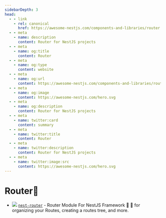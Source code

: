 ```yaml
---
sidebarDepth: 3
head:
  - - link
    - rel: canonical
      href: https://awesome-nestjs.com/components-and-libraries/router
  - - meta
    - name: description
      content: Router for NestJS projects
  - - meta
    - name: og:title
      content: Router
  - - meta
    - name: og:type
      content: website
  - - meta
    - name: og:url
      content: https://awesome-nestjs.com/components-and-libraries/router.html
  - - meta
    - name: og:image
      content: https://awesome-nestjs.com/hero.svg
  - - meta
    - name: og:description
      content: Router for NestJS projects
  - - meta
    - name: twitter:card
      content: summary
  - - meta
    - name: twitter:title
      content: Router
  - - meta
    - name: twitter:description
      content: Router for NestJS projects
  - - meta
    - name: twitter:image:src
      content: https://awesome-nestjs.com/hero.svg
---
```


# Router🚦

- ![](https://img.shields.io/github/stars/shekohex/nest-router.svg?style=flat-square) [`nest-router`](https://github.com/shekohex/nest-router) - Router Module For NestJS Framework 🚦 🚀
  for organizing your Routes, creating a routes tree, and more.
